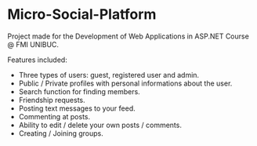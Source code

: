 # Micro-Social-Platform

Project made for the Development of Web Applications in ASP.NET Course @ FMI UNIBUC.

Features included:
- Three types of users: guest, registered user and admin.
- Public / Private profiles with personal informations about the user.
- Search function for finding members.
- Friendship requests.
- Posting text messages to your feed.
- Commenting at posts.
- Ability to edit / delete your own posts / comments.
- Creating / Joining groups.
